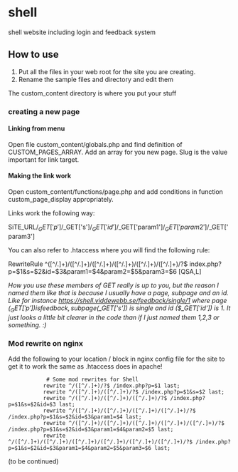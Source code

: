 # shell
shell website including login and feedback system

## How to use
1. Put all the files in your web root for the site you are creating.
2. Rename the sample files and directory and edit them

The custom_content directory is where you put your stuff

### creating a new page
#### Linking from menu
Open file custom_content/globals.php and find definition of CUSTOM_PAGES_ARRAY. Add an array for you new page. Slug is the value important for link target.
#### Making the link work
Open custom_content/functions/page.php and add conditions in function custom_page_display appropriately.

Links work the following way:

SiTE_URL/$_GET['p']/$_GET['s']/$_GET['id']/$_GET['param1']/$_GET['param2']/$_GET['param3']

You can also refer to .htaccess where you will find the following rule:

RewriteRule ^([^/.]+)/([^/.]+)/([^/.]+)/([^/.]+)/([^/.]+)/([^/.]+)/?$	index.php?p=$1&s=$2&id=$3&param1=$4&param2=$5&param3=$6			[QSA,L]

<i>How you use these members of GET really is up to you, but the reason I named them like that is because I usually have a page, subpage and an id. Like for instance https://shell.viddewebb.se/feedback/single/1 where page ($_GET['p']) is feedback, subpage ($_GET['s']) is single and id ($_GET['id']) is 1. It just looks a little bit clearer in the code than if I just named them 1,2,3 or something. :)</i>

### Mod rewrite on nginx ###
Add the following to your location / block in nginx config file for the site to get it to work the same as .htaccess does in apache!

                # Some mod rewrites for Shell
               rewrite ^/([^/.]+)/?$ /index.php?p=$1 last;
               rewrite ^/([^/.]+)/([^/.]+)/?$ /index.php?p=$1&s=$2 last;
               rewrite ^/([^/.]+)/([^/.]+)/([^/.]+)/?$ /index.php?p=$1&s=$2&id=$3 last;
               rewrite ^/([^/.]+)/([^/.]+)/([^/.]+)/([^/.]+)/?$ /index.php?p=$1&s=$2&id=$3&param1=$4 last;
               rewrite ^/([^/.]+)/([^/.]+)/([^/.]+)/([^/.]+)/([^/.]+)/?$ /index.php?p=$1&s=$2&id=$3&param1=$4&param2=$5 last;
               rewrite ^/([^/.]+)/([^/.]+)/([^/.]+)/([^/.]+)/([^/.]+)/([^/.]+)/?$ /index.php?p=$1&s=$2&id=$3&param1=$4&param2=$5&param3=$6 last;



(to be continued)
